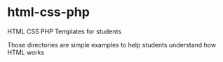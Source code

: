 # html-css-php

HTML CSS PHP Templates for students

Those directories are simple examples to help students understand how HTML works
